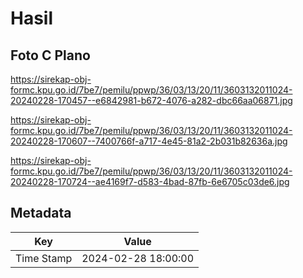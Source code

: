 # Hasil

## Foto C Plano

https://sirekap-obj-formc.kpu.go.id/7be7/pemilu/ppwp/36/03/13/20/11/3603132011024-20240228-170457--e6842981-b672-4076-a282-dbc66aa06871.jpg

https://sirekap-obj-formc.kpu.go.id/7be7/pemilu/ppwp/36/03/13/20/11/3603132011024-20240228-170607--7400766f-a717-4e45-81a2-2b031b82636a.jpg

https://sirekap-obj-formc.kpu.go.id/7be7/pemilu/ppwp/36/03/13/20/11/3603132011024-20240228-170724--ae4169f7-d583-4bad-87fb-6e6705c03de6.jpg


## Metadata

| Key        | Value               |
| ---------- | ------------------- |
| Time Stamp | 2024-02-28 18:00:00 |



